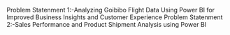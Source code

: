 Problem Statenment 1:-Analyzing Goibibo Flight Data Using Power BI for Improved Business Insights and Customer Experience
Problem Statenment 2:-Sales Performance and Product Shipment Analysis using Power BI
